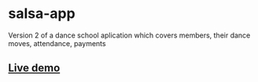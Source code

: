 # salsa-app

Version 2 of a dance school aplication which covers members, their dance moves, attendance, payments 

## [Live demo](https://alexgooner12-salsa-app.glitch.me/main-page.html)
